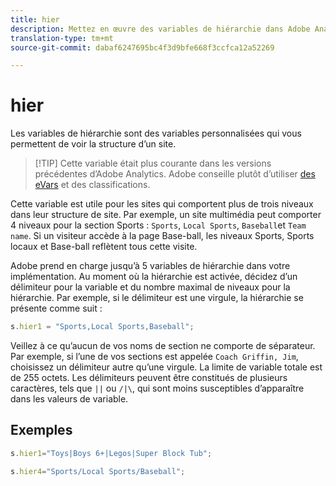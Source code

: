 ```yaml
---
title: hier
description: Mettez en œuvre des variables de hiérarchie dans Adobe Analytics.
translation-type: tm+mt
source-git-commit: dabaf6247695bc4f3d9bfe668f3ccfca12a52269

---
```



# hier

Les variables de hiérarchie sont des variables personnalisées qui vous permettent de voir la structure d’un site.

>[!TIP] Cette variable était plus courante dans les versions précédentes d’Adobe Analytics. Adobe conseille plutôt d’utiliser [des eVars](evar.md) et des classifications.

Cette variable est utile pour les sites qui comportent plus de trois niveaux dans leur structure de site. Par exemple, un site multimédia peut comporter 4 niveaux pour la section Sports : `Sports`, `Local Sports`, `Baseball`et `Team name`. Si un visiteur accède à la page Base-ball, les niveaux Sports, Sports locaux et Base-ball reflètent tous cette visite.

Adobe prend en charge jusqu’à 5 variables de hiérarchie dans votre implémentation. Au moment où la hiérarchie est activée, décidez d’un délimiteur pour la variable et du nombre maximal de niveaux pour la hiérarchie. Par exemple, si le délimiteur est une virgule, la hiérarchie se présente comme suit :

```js
s.hier1 = "Sports,Local Sports,Baseball";
```

Veillez à ce qu’aucun de vos noms de section ne comporte de séparateur. Par exemple, si l’une de vos sections est appelée `Coach Griffin, Jim`, choisissez un délimiteur autre qu’une virgule. La limite de variable totale est de 255 octets. Les délimiteurs peuvent être constitués de plusieurs caractères, tels que `||` ou `/|\`, qui sont moins susceptibles d’apparaître dans les valeurs de variable.

## Exemples

```js
s.hier1="Toys|Boys 6+|Legos|Super Block Tub";
```

```js
s.hier4="Sports/Local Sports/Baseball";
```
